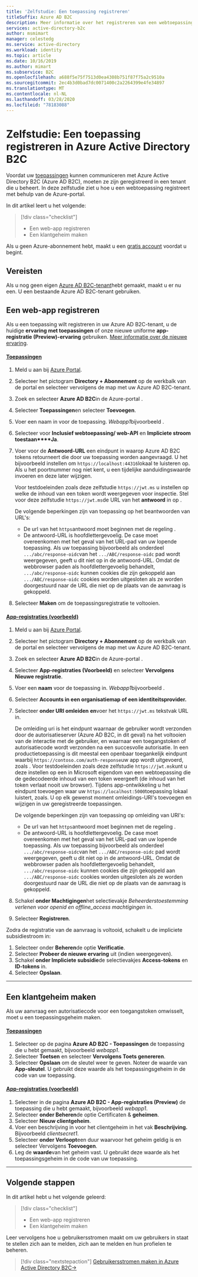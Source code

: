 ```yaml
---
title: 'Zelfstudie: Een toepassing registreren'
titleSuffix: Azure AD B2C
description: Meer informatie over het registreren van een webtoepassing in Azure Active Directory B2C met behulp van de Azure-portal.
services: active-directory-b2c
author: msmimart
manager: celestedg
ms.service: active-directory
ms.workload: identity
ms.topic: article
ms.date: 10/16/2019
ms.author: mimart
ms.subservice: B2C
ms.openlocfilehash: a688f5e75f7513d0ea4308b751f87f75a2c9510a
ms.sourcegitcommit: 2ec4b3d0bad7dc0071400c2a2264399e4fe34897
ms.translationtype: MT
ms.contentlocale: nl-NL
ms.lasthandoff: 03/28/2020
ms.locfileid: "78183088"
---
```

# <a name="tutorial-register-an-application-in-azure-active-directory-b2c"></a>Zelfstudie: Een toepassing registreren in Azure Active Directory B2C

Voordat uw [toepassingen](application-types.md) kunnen communiceren met Azure Active Directory B2C (Azure AD B2C), moeten ze zijn geregistreerd in een tenant die u beheert. In deze zelfstudie ziet u hoe u een webtoepassing registreert met behulp van de Azure-portal.

In dit artikel leert u het volgende:

> [!div class="checklist"]
> * Een web-app registreren
> * Een klantgeheim maken

Als u geen Azure-abonnement hebt, maakt u een [gratis account](https://azure.microsoft.com/free/?WT.mc_id=A261C142F) voordat u begint.

## <a name="prerequisites"></a>Vereisten

Als u nog geen eigen [Azure AD B2C-tenant](tutorial-create-tenant.md)hebt gemaakt, maakt u er nu een. U een bestaande Azure AD B2C-tenant gebruiken.

## <a name="register-a-web-application"></a>Een web-app registreren

Als u een toepassing wilt registreren in uw Azure AD B2C-tenant, u de huidige **ervaring met toepassingen** of onze nieuwe uniforme **app-registratie (Preview)-ervaring** gebruiken. [Meer informatie over de nieuwe ervaring](https://aka.ms/b2cappregintro).

#### <a name="applications"></a>[Toepassingen](#tab/applications/)

1. Meld u aan bij [Azure Portal](https://portal.azure.com).
1. Selecteer het pictogram **Directory + Abonnement** op de werkbalk van de portal en selecteer vervolgens de map met uw Azure AD B2C-tenant.
1. Zoek en selecteer **Azure AD B2C**in de Azure-portal .
1. Selecteer **Toepassingen**en selecteer **Toevoegen**.
1. Voer een naam in voor de toepassing. *Webapp1*bijvoorbeeld .
1. Selecteer voor **Inclusief webtoepassing/ web-API** en **Impliciete stroom toestaan****Ja**.
1. Voer voor de **Antwoord-URL** een eindpunt in waarop Azure AD B2C tokens retourneert die door uw toepassing worden aangevraagd. U het bijvoorbeeld instellen om `https://localhost:44316`lokaal te luisteren op. Als u het poortnummer nog niet kent, u een tijdelijke aanduidingswaarde invoeren en deze later wijzigen.

    Voor testdoeleinden zoals deze zelfstudie `https://jwt.ms` u instellen op welke de inhoud van een token wordt weergegeven voor inspectie. Stel voor deze zelfstudie `https://jwt.ms`de URL van het **antwoord** in op .

    De volgende beperkingen zijn van toepassing op het beantwoorden van URL's:

    * De url van het `https`antwoord moet beginnen met de regeling .
    * De antwoord-URL is hoofdlettergevoelig. De case moet overeenkomen met het geval van het URL-pad van uw lopende toepassing. Als uw toepassing bijvoorbeeld als onderdeel `.../abc/response-oidc`van het `.../ABC/response-oidc` pad wordt weergegeven, geeft u dit niet op in de antwoord-URL. Omdat de webbrowser paden als hoofdlettergevoelig behandelt, `.../abc/response-oidc` kunnen cookies die zijn gekoppeld aan `.../ABC/response-oidc` cookies worden uitgesloten als ze worden doorgestuurd naar de URL die niet op de plaats van de aanvraag is gekoppeld.

1. Selecteer **Maken** om de toepassingsregistratie te voltooien.

#### <a name="app-registrations-preview"></a>[App-registraties (voorbeeld)](#tab/app-reg-preview/)

1. Meld u aan bij [Azure Portal](https://portal.azure.com).
1. Selecteer het pictogram **Directory + Abonnement** op de werkbalk van de portal en selecteer vervolgens de map met uw Azure AD B2C-tenant.
1. Zoek en selecteer **Azure AD B2C**in de Azure-portal .
1. Selecteer **App-registraties (Voorbeeld)** en selecteer **Vervolgens Nieuwe registratie**.
1. Voer een **naam** voor de toepassing in. *Webapp1*bijvoorbeeld .
1. Selecteer **Accounts in een organisatiemap of een identiteitsprovider.**
1. Selecteer **onder URI omleiden** **en**voer het `https://jwt.ms` tekstvak URL in.

    De omleiding uri is het eindpunt waarnaar de gebruiker wordt verzonden door de autorisatieserver (Azure AD B2C, in dit geval) na het voltooien van de interactie met de gebruiker, en waarnaar een toegangstoken of autorisatiecode wordt verzonden na een succesvolle autorisatie. In een productietoepassing is dit meestal een openbaar toegankelijk eindpunt waarbij `https://contoso.com/auth-response`uw app wordt uitgevoerd, zoals . Voor testdoeleinden zoals deze zelfstudie `https://jwt.ms`kunt u deze instellen op een in Microsoft eigendom van een webtoepassing die de gedecodeerde inhoud van een token weergeeft (de inhoud van het token verlaat nooit uw browser). Tijdens app-ontwikkeling u het eindpunt toevoegen waar uw `https://localhost:5000`toepassing lokaal luistert, zoals. U op elk gewenst moment omleidings-URI's toevoegen en wijzigen in uw geregistreerde toepassingen.

    De volgende beperkingen zijn van toepassing op omleiding van URI's:

    * De url van het `https`antwoord moet beginnen met de regeling .
    * De antwoord-URL is hoofdlettergevoelig. De case moet overeenkomen met het geval van het URL-pad van uw lopende toepassing. Als uw toepassing bijvoorbeeld als onderdeel `.../abc/response-oidc`van het `.../ABC/response-oidc` pad wordt weergegeven, geeft u dit niet op in de antwoord-URL. Omdat de webbrowser paden als hoofdlettergevoelig behandelt, `.../abc/response-oidc` kunnen cookies die zijn gekoppeld aan `.../ABC/response-oidc` cookies worden uitgesloten als ze worden doorgestuurd naar de URL die niet op de plaats van de aanvraag is gekoppeld.

1. Schakel **onder Machtigingen**het selectievakje *Beheerderstoestemming verlenen voor openid en offline_access machtigingen* in.
1. Selecteer **Registreren**.

Zodra de registratie van de aanvraag is voltooid, schakelt u de impliciete subsidiestroom in:

1. Selecteer onder **Beheren**de optie **Verificatie**.
1. Selecteer **Probeer de nieuwe ervaring** uit (indien weergegeven).
1. Schakel **onder Impliciete subsidie**de selectievakjes **Access-tokens** en **ID-tokens** in.
1. Selecteer **Opslaan**.

* * *

## <a name="create-a-client-secret"></a>Een klantgeheim maken

Als uw aanvraag een autorisatiecode voor een toegangstoken omwisselt, moet u een toepassingsgeheim maken.

#### <a name="applications"></a>[Toepassingen](#tab/applications/)

1. Selecteer op de pagina **Azure AD B2C - Toepassingen** de toepassing die u hebt gemaakt, bijvoorbeeld *webapp1*.
1. Selecteer **Toetsen** en selecteer **Vervolgens Toets genereren**.
1. Selecteer **Opslaan** om de sleutel weer te geven. Noteer de waarde van **App-sleutel**. U gebruikt deze waarde als het toepassingsgeheim in de code van uw toepassing.

#### <a name="app-registrations-preview"></a>[App-registraties (voorbeeld)](#tab/app-reg-preview/)

1. Selecteer in de pagina **Azure AD B2C - App-registraties (Preview)** de toepassing die u hebt gemaakt, bijvoorbeeld *webapp1*.
1. Selecteer **onder Beheren**de optie Certificaten & **geheimen**.
1. Selecteer **Nieuw clientgeheim**.
1. Voer een beschrijving in voor het clientgeheim in het vak **Beschrijving.** Bijvoorbeeld *clientsecret1*.
1. Selecteer **onder Verloopt**een duur waarvoor het geheim geldig is en selecteer Vervolgens **Toevoegen**.
1. Leg de **waarde**van het geheim vast. U gebruikt deze waarde als het toepassingsgeheim in de code van uw toepassing.

* * *

## <a name="next-steps"></a>Volgende stappen

In dit artikel hebt u het volgende geleerd:

> [!div class="checklist"]
> * Een web-app registreren
> * Een klantgeheim maken

Leer vervolgens hoe u gebruikersstromen maakt om uw gebruikers in staat te stellen zich aan te melden, zich aan te melden en hun profielen te beheren.

> [!div class="nextstepaction"]
> [Gebruikersstromen maken in Azure Active Directory B2C->](tutorial-create-user-flows.md)
